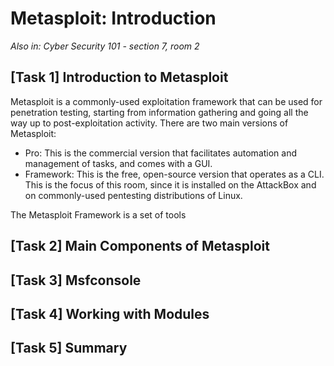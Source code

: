 # Metasploit: Introduction

*Also in: Cyber Security 101 - section 7, room 2*

## [Task 1] Introduction to Metasploit

Metasploit is a commonly-used exploitation framework that can be used for penetration testing, starting from information gathering and going all the way up to post-exploitation activity. There are two main versions of Metasploit:
- Pro: This is the commercial version that facilitates automation and management of tasks, and comes with a GUI.
- Framework: This is the free, open-source version that operates as a CLI. This is the focus of this room, since it is installed on the AttackBox and on commonly-used pentesting distributions of Linux.

The Metasploit Framework is a set of tools

## [Task 2] Main Components of Metasploit

## [Task 3] Msfconsole

## [Task 4] Working with Modules

## [Task 5] Summary
